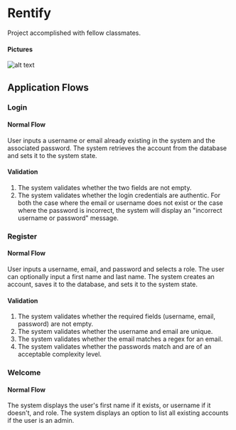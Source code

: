 # Rentify

Project accomplished with fellow classmates.

#### Pictures
![alt text](https://lh3.googleusercontent.com/keep-bbsk/AFgXFlKASXFXjqp0z2-49bEF3muSvdtbjqMTYz4ZS0mMZDHon8eoenRYOFu6HhCp-UHolrDQeNMHgxlnSHQ-_XW8o2dPAiWPRdd4HL5JMKTr1Pd6w5etQOqqIw=s1440)



## Application Flows
### Login

#### Normal Flow
User inputs a username or email already existing in the system and the associated password.
The system retrieves the account from the database and sets it to the system state.

#### Validation
1. The system validates whether the two fields are not empty.
1. The system validates whether the login credentials are authentic.
For both the case where the email or username does not exist or the case where the password is incorrect,
the system will display an "incorrect username or password" message.

### Register

#### Normal Flow
User inputs a username, email, and password and selects a role.
The user can optionally input a first name and last name.
The system creates an account, saves it to the database, and sets it to the system state.

#### Validation
1. The system validates whether the required fields (username, email, password) are not empty.
1. The system validates whether the username and email are unique.
1. The system validates whether the email matches a regex for an email.
1. The system validates whether the passwords match and are of an acceptable complexity level.

### Welcome

#### Normal Flow
The system displays the user's first name if it exists, or username if it doesn't, and role.
The system displays an option to list all existing accounts if the user is an admin.
